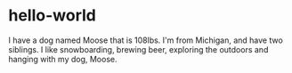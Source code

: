 # hello-world
I have a dog named Moose that is 108lbs.
I'm from Michigan, and have two siblings. I like snowboarding, brewing beer, exploring the outdoors and hanging with my dog, Moose.